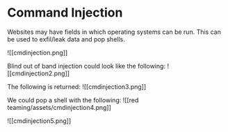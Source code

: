 # Command Injection

Websites may have fields in which operating systems can be run. This can be used to exfil/leak data and pop shells.

![[cmdinjection.png]]

Blind out of band injection could look like the following:
![[cmdinjection2.png]]

The following is returned:
![[cmdinjection3.png]]

We could pop a shell with the following:
![[red teaming/assets/cmdinjection4.png]]

![[cmdinjection5.png]]